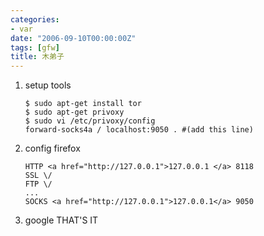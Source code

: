```yaml
---
categories:
- var
date: "2006-09-10T00:00:00Z"
tags: [gfw]
title: 木弟子
---
```


1. setup tools
    ```
    $ sudo apt-get install tor
    $ sudo apt-get privoxy
    $ sudo vi /etc/privoxy/config
    forward-socks4a / localhost:9050 . #(add this line)
    ```

2. config firefox
    ```
    HTTP <a href="http://127.0.0.1">127.0.0.1 </a> 8118
    SSL \/
    FTP \/
    ...
    SOCKS <a href="http://127.0.0.1">127.0.0.1</a> 9050
    ```

3. google
  THAT'S IT
